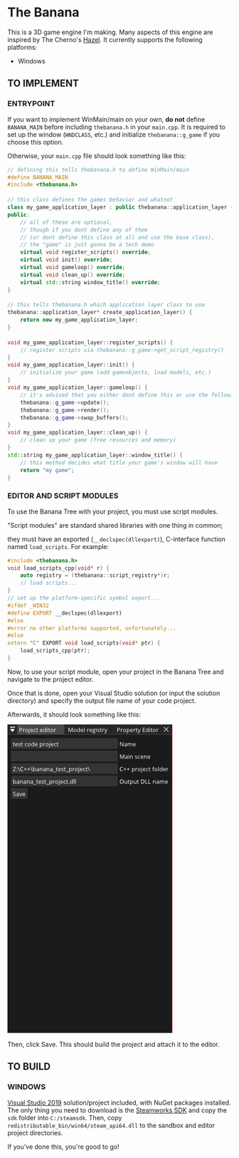 # The Banana
This is a 3D game engine I'm making. Many aspects of this engine are inspired by The Cherno's [Hazel](https://github.com/TheCherno/Hazel). It currently supports the following platforms:
- Windows

## TO IMPLEMENT
### ENTRYPOINT
If you want to implement WinMain/main on your own, **do not** define `BANANA_MAIN` before including `thebanana.h` in your `main.cpp`. It is required to set up the window (`WNDCLASS`, etc.) and initialize `thebanana::g_game` if you choose this option.

Otherwise, your `main.cpp` file should look something like this:
```cpp
// defining this tells thebanana.h to define WinMain/main
#define BANANA_MAIN
#include <thebanana.h>

// this class defines the games behavior and whatnot
class my_game_application_layer : public thebanana::application_layer {
public:
	// all of these are optional,
	// though if you dont define any of them
	// (or dont define this class at all and use the base class),
	// the "game" is just gonna be a tech demo
	virtual void register_scripts() override;
	virtual void init() override;
	virtual void gameloop() override;
	virtual void clean_up() override;
	virtual std::string window_title() override;
}

// this tells thebanana.h which application layer class to use
thebanana::application_layer* create_application_layer() {
	return new my_game_application_layer;
}

void my_game_application_layer::register_scripts() {
	// register scripts via thebanana::g_game->get_script_registry()
}
void my_game_application_layer::init() {
	// initialize your game (add gameobjects, load models, etc.)
}
void my_game_application_layer::gameloop() {
	// it's advised that you either dont define this or use the following lines of code:
	thebanana::g_game->update();
	thebanana::g_game->render();
	thebanana::g_game->swap_buffers();
}
void my_game_application_layer::clean_up() {
	// clean up your game (free resources and memory)
}
std::string my_game_application_layer::window_title() {
	// this method decides what title your game's window will have
	return "my game";
}
```

### EDITOR AND SCRIPT MODULES
To use the Banana Tree with your project, you must use script modules.

"Script modules" are standard shared libraries with one thing in common;

they must have an exported (`__declspec(dllexport)`), C-interface function named `load_scripts`. For example:
```cpp
#include <thebanana.h>
void load_scripts_cpp(void* r) {
	auto registry = (thebanana::script_registry*)r;
	// load scripts...
}
// set up the platform-specific symbol export...
#ifdef _WIN32
#define EXPORT __declspec(dllexport)
#else
#error no other platforms supported, unfortunately...
#else
extern "C" EXPORT void load_scripts(void* ptr) {
	load_scripts_cpp(ptr);
}
```

Now, to use your script module, open your project in the Banana Tree and navigate to the project editor.

Once that is done, open your Visual Studio solution (or input the solution directory) and specify the output file name of your code project.

Afterwards, it should look something like this:

![The Banana Tree Project Editor](readmefiles/projecteditor_example.png)

Then, click Save. This should build the project and attach it to the editor.

## TO BUILD
### WINDOWS
[Visual Studio 2019](https://visualstudio.microsoft.com/) solution/project included, with NuGet packages installed.
The only thing you need to download is the [Steamworks SDK](https://partner.steamgames.com/) and copy the `sdk` folder into `C:/steamsdk`. Then, copy `redistributable_bin/win64/steam_api64.dll` to the sandbox and editor project directories.

If you've done this, you're good to go!